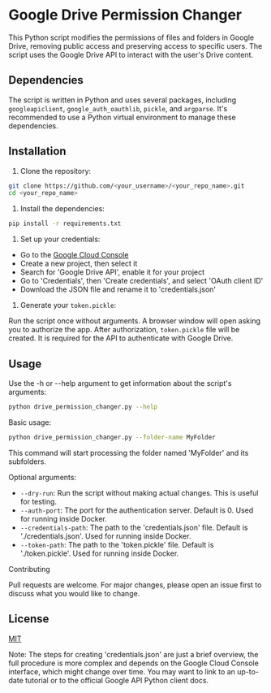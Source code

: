 # Google Drive Permission Changer

This Python script modifies the permissions of files and folders in Google Drive, removing public access and preserving access to specific users. The script uses the Google Drive API to interact with the user's Drive content.

## Dependencies

The script is written in Python and uses several packages, including `googleapiclient`, `google_auth_oauthlib`, `pickle`, and `argparse`. It's recommended to use a Python virtual environment to manage these dependencies.

## Installation

1. Clone the repository:
```bash
git clone https://github.com/<your_username>/<your_repo_name>.git
cd <your_repo_name>
```

1. Install the dependencies:
```bash
pip install -r requirements.txt
```
    
1. Set up your credentials:

* Go to the [Google Cloud Console](https://console.cloud.google.com/)
* Create a new project, then select it
* Search for 'Google Drive API', enable it for your project
* Go to 'Credentials', then 'Create credentials', and select 'OAuth client ID'
* Download the JSON file and rename it to 'credentials.json'

1. Generate your `token.pickle`:

Run the script once without arguments. A browser window will open asking you to authorize the app. After authorization, `token.pickle` file will be created. It is required for the API to authenticate with Google Drive.

## Usage

Use the -h or --help argument to get information about the script's arguments:
```bash
python drive_permission_changer.py --help
```

Basic usage:
```bash
python drive_permission_changer.py --folder-name MyFolder
```

This command will start processing the folder named 'MyFolder' and its subfolders.

Optional arguments:

* `--dry-run`: Run the script without making actual changes. This is useful for testing.
* `--auth-port`: The port for the authentication server. Default is 0. Used for running inside Docker.
* `--credentials-path`: The path to the 'credentials.json' file. Default is './credentials.json'. Used for running inside Docker.
* `--token-path`: The path to the 'token.pickle' file. Default is './token.pickle'. Used for running inside Docker.

Contributing

Pull requests are welcome. For major changes, please open an issue first to discuss what you would like to change.

## License

[MIT](https://choosealicense.com/licenses/mit/)

Note: The steps for creating 'credentials.json' are just a brief overview, the full procedure is more complex and depends on the Google Cloud Console interface, which might change over time. You may want to link to an up-to-date tutorial or to the official Google API Python client docs.
